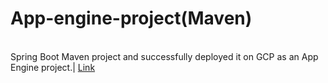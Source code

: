 # App-engine-project(Maven)
<br/>
Spring Boot Maven project and successfully deployed it on GCP as an App Engine project.| <a href="https://utopian-saga-400015.el.r.appspot.com/">Link</a>

<br/>
